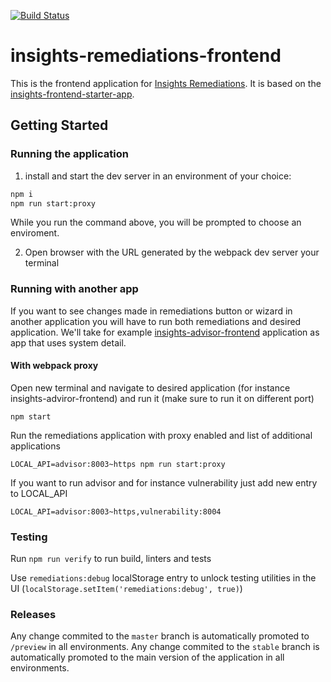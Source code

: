 [![Build Status](https://travis-ci.org/RedHatInsights/insights-remediations-frontend.svg?branch=master)](https://travis-ci.org/RedHatInsights/insights-remediations-frontend)

# insights-remediations-frontend

This is the frontend application for [Insights Remediations](https://github.com/redhatinsights/insights-remediations). It is based on the [insights-frontend-starter-app](https://github.com/redhatinsights/insights-frontend-starter-app).

## Getting Started

### Running the application

1. install and start the dev server in an environment of your choice:

```sh
npm i
npm run start:proxy
```
While you run the command above, you will be prompted to choose an enviroment.

2. Open browser with the URL generated by the webpack dev server your terminal


### Running with another app

If you want to see changes made in remediations button or wizard in another application you will have to run both remediations and desired application. We'll take for example [insights-advisor-frontend](https://github.com/RedHatInsights/insights-advisor-frontend) application as app that uses system detail.

#### With webpack proxy
Open new terminal and navigate to desired application (for instance insights-adviror-frontend) and run it (make sure to run it on different port)
```
npm start
```

Run the remediations application with proxy enabled and list of additional applications
```
LOCAL_API=advisor:8003~https npm run start:proxy
```

If you want to run advisor and for instance vulnerability just add new entry to LOCAL_API
```
LOCAL_API=advisor:8003~https,vulnerability:8004
```

### Testing

Run `npm run verify` to run build, linters and tests

Use `remediations:debug` localStorage entry to unlock testing utilities in the UI (`localStorage.setItem('remediations:debug', true)`)

### Releases

Any change commited to the `master` branch is automatically promoted to `/preview` in all environments.
Any change commited to the `stable` branch is automatically promoted to the main version of the application in all environments.
